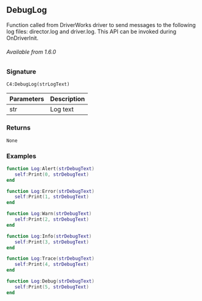 ## DebugLog

Function called from DriverWorks driver to send messages to the following log files: director.log and driver.log. This API can be invoked during OnDriverInit.

###### Available from 1.6.0


### Signature

`C4:DebugLog(strLogText)`


| Parameters | Description |
| --- | --- |
| str | Log text |


### Returns

`None`


### Examples

```lua
function Log:Alert(strDebugText)
   self:Print(0, strDebugText)
end

function Log:Error(strDebugText)
   self:Print(1, strDebugText)
end

function Log:Warn(strDebugText)
   self:Print(2, strDebugText)
end

function Log:Info(strDebugText)
   self:Print(3, strDebugText)
end

function Log:Trace(strDebugText)
   self:Print(4, strDebugText)
end

function Log:Debug(strDebugText)
   self:Print(5, strDebugText)
end
```